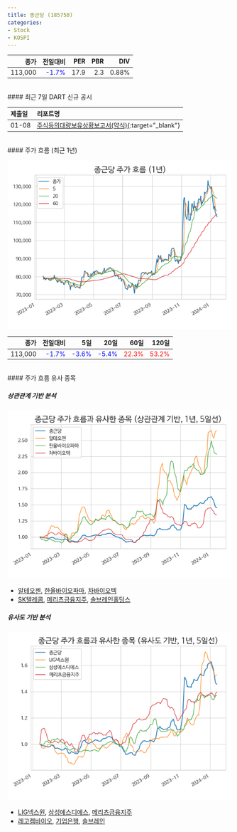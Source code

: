 ```yaml
---
title: 종근당 (185750)
categories:
- Stock
- KOSPI
---
```


|**종가**|**전일대비**|**PER**|**PBR**|**DIV**|
|---:|-------:|--:|--:|--:|
|113,000|<span style="color: blue">-1.7%</span>|17.9|2.3|0.88%|

<!-- more -->

<br>
#### 최근 7일 DART 신규 공시


|**제출일**|**리포트명**|
|:-----|:-------|
|01-08|[주식등의대량보유상황보고서(약식)](https://dart.fss.or.kr/dsaf001/main.do?rcpNo=20240108000272){:target="_blank"}|

<br>
#### 주가 흐름 (최근 1년)

![185750](/assets/images/stock/185750.png)

|**종가**|**전일대비**|**5일**|**20일**|**60일**|**120일**|
|---:|-------:|--:|---:|---:|----:|
|113,000|<span style="color: blue">-1.7%</span>|<span style="color: blue">-3.6%</span>|<span style="color: blue">-5.4%</span>|<span style="color: red">22.3%</span>|<span style="color: red">53.2%</span>|

<br>
#### 주가 흐름 유사 종목

##### 상관관계 기반 분석

![185750](/assets/images/stock/185750_corr.png)
- [알테오젠](/196170/), [한올바이오파마](/009420/), [차바이오텍](/085660/)
- [SK텔레콤](/017670/), [메리츠금융지주](/138040/), [솔브레인홀딩스](/036830/)

##### 유사도 기반 분석

![185750](/assets/images/stock/185750_sim.png)
- [LIG넥스원](/079550/), [삼성에스디에스](/018260/), [메리츠금융지주](/138040/)
- [레고켐바이오](/141080/), [기업은행](/024110/), [솔브레인](/357780/)